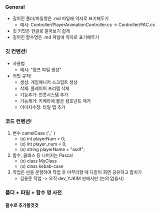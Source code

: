 ### General
- 길어진 폴더/파일명은 .md 파일에 약자로 표기해두기
    - 예시: Controller/PlayerAnimationController.cs -> Controller/PAC.cs
- 깃 커밋은 한글로 알아보기 쉽게
- 길어진 함수명은 .md 파일에 약자로 표기해두기

### 깃 컨벤션!
- 사용법
    - 예시: "점프 파일 생성"
- 커밋 규칙!
    - 생성: 게임매니저 스크립트 생성
    - 삭제: 플레이어 프리팹 삭제
    - 기능추가: 인풋시스템 추가
    - 기능제거: 카메라에 붙은 컴포넌트 제거
    - 이미지수정: 타일 맵 추가

### 코드 컨벤션!
1. 변수 camelCase ('_' )
    - (o) int playerNum = 0;
    - (x) int player_num = 0;
    - (o) string playerName = "asdf";
2. 함수, 클래스 등 나머지는 Pascal
    - (o) class MyClass
    - (x) class kebab-case
3. 작업은 씬을 분할하여 작업 후 마무리할 때 다같이 화면 공유하고 합치기
    - 김용준 작업 -> 오직 dev_YJKIM 씬에서만 (논의 없을시)

### 폴더 + 파일 + 함수 명 사전
#### 필수로 추가할것것